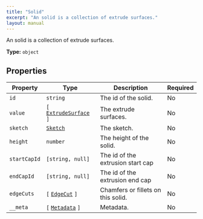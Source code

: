 ```yaml
---
title: "Solid"
excerpt: "An solid is a collection of extrude surfaces."
layout: manual
---
```


An solid is a collection of extrude surfaces.

**Type:** `object`






## Properties

| Property | Type | Description | Required |
|----------|------|-------------|----------|
| `id` |`string`| The id of the solid. | No |
| `value` |`[` [`ExtrudeSurface`](/docs/kcl/types/ExtrudeSurface) `]`| The extrude surfaces. | No |
| `sketch` |[`Sketch`](/docs/kcl/types/Sketch)| The sketch. | No |
| `height` |`number`| The height of the solid. | No |
| `startCapId` |`[string, null]`| The id of the extrusion start cap | No |
| `endCapId` |`[string, null]`| The id of the extrusion end cap | No |
| `edgeCuts` |`[` [`EdgeCut`](/docs/kcl/types/EdgeCut) `]`| Chamfers or fillets on this solid. | No |
| `__meta` |`[` [`Metadata`](/docs/kcl/types/Metadata) `]`| Metadata. | No |


